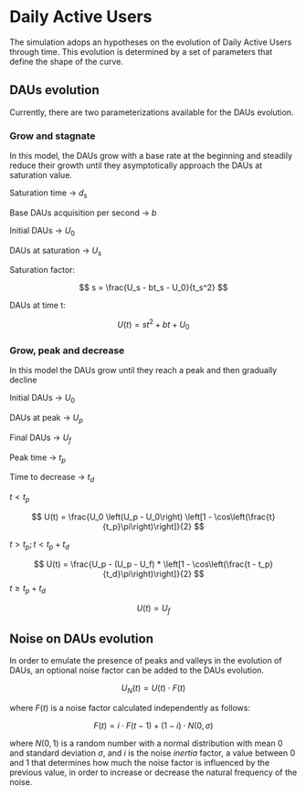# Daily Active Users

The simulation adops an hypotheses on the evolution of Daily Active Users through time.
This evolution is determined by a set of parameters that define the shape of the curve.

## DAUs evolution

Currently, there are two parameterizations available for the DAUs evolution.

### Grow and stagnate

In this model, the DAUs grow with a base rate at the beginning and steadily reduce their growth until they asymptotically approach the DAUs at saturation value.

Saturation time -> $d_s$

Base DAUs acquisition per second -> $b$

Initial DAUs -> $U_0$

DAUs at saturation -> $U_s$

Saturation factor:

$$
s = \frac{U_s - bt_s - U_0}{t_s^2}
$$

DAUs at time t:

$$
U(t) = st^2 + bt + U_0
$$

### Grow, peak and decrease

In this model the DAUs grow until they reach a peak and then gradually decline

Initial DAUs -> $U_0$

DAUs at peak -> $U_p$

Final DAUs -> $U_f$

Peak time -> $t_p$

Time to decrease -> $t_d$

$t < t_p$

$$
U(t) = \frac{U_0 \left(U_p - U_0\right)  \left[1 - \cos\left(\frac{t}{t_p}\pi\right)\right]}{2}
$$

$t > t_p ; t < t_p + t_d$

$$
U(t) = \frac{U_p - (U_p - U_f) * \left[1 - \cos\left(\frac{t - t_p}{t_d}\pi\right)\right]}{2}
$$
$t \geq t_p + t_d$

$$
U(t) = U_f
$$


## Noise on DAUs evolution

In order to emulate the presence of peaks and valleys in the evolution of DAUs, an optional noise factor can be added to the DAUs evolution.

$$
U_N(t) = U(t) \cdot F(t)
$$

where $F(t)$ is a noise factor calculated independently as follows:

$$
F(t) = i \cdot F(t-1) + (1-i) \cdot N(0, \sigma)
$$

where $N(0, 1)$ is a random number with a normal distribution with mean 0 and standard deviation $\sigma$, and $i$ is the noise _inertia_ factor, a value between 0 and 1 that determines how much the noise factor is influenced by the previous value, in order to increase or decrease the natural frequency of the noise.
